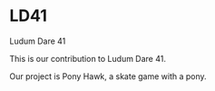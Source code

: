 # LD41
Ludum Dare 41

This is our contribution to Ludum Dare 41.

Our project is Pony Hawk, a skate game with a pony.